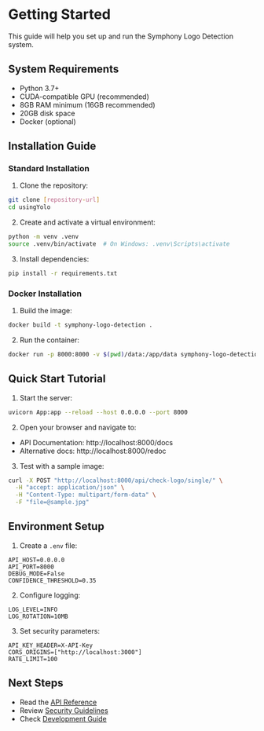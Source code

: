 # Getting Started

This guide will help you set up and run the Symphony Logo Detection system.

## System Requirements

- Python 3.7+
- CUDA-compatible GPU (recommended)
- 8GB RAM minimum (16GB recommended)
- 20GB disk space
- Docker (optional)

## Installation Guide

### Standard Installation

1. Clone the repository:
```bash
git clone [repository-url]
cd usingYolo
```

2. Create and activate a virtual environment:
```bash
python -m venv .venv
source .venv/bin/activate  # On Windows: .venv\Scripts\activate
```

3. Install dependencies:
```bash
pip install -r requirements.txt
```

### Docker Installation

1. Build the image:
```bash
docker build -t symphony-logo-detection .
```

2. Run the container:
```bash
docker run -p 8000:8000 -v $(pwd)/data:/app/data symphony-logo-detection
```

## Quick Start Tutorial

1. Start the server:
```bash
uvicorn App:app --reload --host 0.0.0.0 --port 8000
```

2. Open your browser and navigate to:
- API Documentation: http://localhost:8000/docs
- Alternative docs: http://localhost:8000/redoc

3. Test with a sample image:
```bash
curl -X POST "http://localhost:8000/api/check-logo/single/" \
  -H "accept: application/json" \
  -H "Content-Type: multipart/form-data" \
  -F "file=@sample.jpg"
```

## Environment Setup

1. Create a `.env` file:
```env
API_HOST=0.0.0.0
API_PORT=8000
DEBUG_MODE=False
CONFIDENCE_THRESHOLD=0.35
```

2. Configure logging:
```env
LOG_LEVEL=INFO
LOG_ROTATION=10MB
```

3. Set security parameters:
```env
API_KEY_HEADER=X-API-Key
CORS_ORIGINS=["http://localhost:3000"]
RATE_LIMIT=100
```

## Next Steps

- Read the [API Reference](./api-reference.md)
- Review [Security Guidelines](./security.md)
- Check [Development Guide](./development-guide.md) 